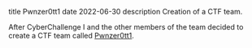 title Pwnzer0tt1
date 2022-06-30
description Creation of a CTF team.

After CyberChallenge I and the other members of the team decided to create a CTF team called [Pwnzer0tt1](https://pwnzer0tt1.it/).